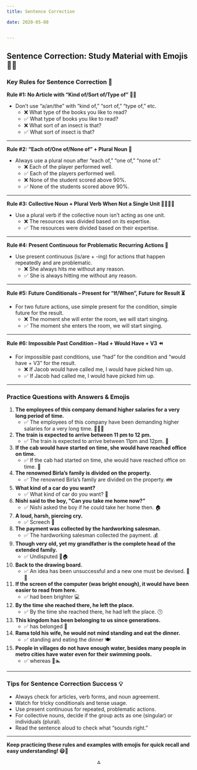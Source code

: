 ```yaml
---
title: Sentence Correction

date: 2020-05-08


---
```


## Sentence Correction: Study Material with Emojis 📝✨



### **Key Rules for Sentence Correction 🎯**

**Rule \#1: No Article with “Kind of/Sort of/Type of” 🚫📖**

- Don’t use “a/an/the” with “kind of,” “sort of,” “type of,” etc.
    - ❌ What type of the books you like to read?
    - ✅ What type of books you like to read?
    - ❌ What sort of an insect is that?
    - ✅ What sort of insect is that?

---

**Rule \#2: “Each of/One of/None of” + Plural Noun 👥**

- Always use a plural noun after “each of,” “one of,” “none of.”
    - ❌ Each of the player performed well.
    - ✅ Each of the players performed well.
    - ❌ None of the student scored above 90%.
    - ✅ None of the students scored above 90%.

---

**Rule \#3: Collective Noun + Plural Verb When Not a Single Unit 👨‍👩‍👧‍👦**

- Use a plural verb if the collective noun isn’t acting as one unit.
    - ❌ The resources was divided based on its expertise.
    - ✅ The resources were divided based on their expertise.

---

**Rule \#4: Present Continuous for Problematic Recurring Actions 🔁**

- Use present continuous (is/are + -ing) for actions that happen repeatedly and are problematic.
    - ❌ She always hits me without any reason.
    - ✅ She is always hitting me without any reason.

---

**Rule \#5: Future Conditionals – Present for “If/When”, Future for Result ⏳**

- For two future actions, use simple present for the condition, simple future for the result.
    - ❌ The moment she will enter the room, we will start singing.
    - ✅ The moment she enters the room, we will start singing.

---

**Rule \#6: Impossible Past Condition – Had + Would Have + V3 ⏪**

- For impossible past conditions, use “had” for the condition and “would have + V3” for the result.
    - ❌ If Jacob would have called me, I would have picked him up.
    - ✅ If Jacob had called me, I would have picked him up.

---

### **Practice Questions with Answers \& Emojis**

1. **The employees of this company demand higher salaries for a very long period of time.**
    - ✅ The employees of this company have been demanding higher salaries for a very long time. 👩‍💼💸
2. **The train is expected to arrive between 11 pm to 12 pm.**
    - ✅ The train is expected to arrive between 11pm and 12pm. 🚆
3. **If the cab would have started on time, she would have reached office on time.**
    - ✅ If the cab had started on time, she would have reached office on time. 🚕
4. **The renowned Birla’s family is divided on the property.**
    - ✅ The renowned Birla’s family are divided on the property. 👪
5. **What kind of a car do you want?**
    - ✅ What kind of car do you want? 🚗
6. **Nishi said to the boy, "Can you take me home now?”**
    - ✅ Nishi asked the boy if he could take her home then. 🏠
7. **A loud, harsh, piercing cry.**
    - ✅ Screech 🦅
8. **The payment was collected by the hardworking salesman.**
    - ✅ The hardworking salesman collected the payment. 💰
9. **Though very old, yet my grandfather is the complete head of the extended family.**
    - ✅ Undisputed 👴🏠
10. **Back to the drawing board.**
    - ✅ An idea has been unsuccessful and a new one must be devised. 🔄📝
11. **If the screen of the computer (was bright enough), it would have been easier to read from here.**
    - ✅ had been brighter 💻
12. **By the time she reached there, he left the place.**
    - ✅ By the time she reached there, he had left the place. 🕒
13. **This kingdom has been belonging to us since generations.**
    - ✅ has belonged 👑
14. **Rama told his wife, he would not mind standing and eat the dinner.**
    - ✅ standing and eating the dinner 🍽️
15. **People in villages do not have enough water, besides many people in metro cities have water even for their swimming pools.**
    - ✅ whereas 🌊🏊

---

### **Tips for Sentence Correction Success 💡**

- Always check for articles, verb forms, and noun agreement.
- Watch for tricky conditionals and tense usage.
- Use present continuous for repeated, problematic actions.
- For collective nouns, decide if the group acts as one (singular) or individuals (plural).
- Read the sentence aloud to check what “sounds right.”

---

**Keep practicing these rules and examples with emojis for quick recall and easy understanding! 😃📖**

<div style="text-align: center">⁂</div>

[^1]: Sentence-Correction.pdf

